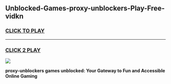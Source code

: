 
## Unblocked-Games-proxy-unblockers-Play-Free-vidkn
<h3>
<a href="https://premium76.site?title=proxy-unblockers&ref=18A1">CLICK TO PLAY</a></h3>
<hr>

<h3>
<a href="https://premium76.site?title=proxy-unblockers&ref=18A1">CLICK 2 PLAY</a>
  
</h3>

<a href="https://premium76.site?title=proxy-unblockers&ref=18A1"><img src="https://clearcache.store/games.png"></a>


**proxy-unblockers games unblocked: Your Gateway to Fun and Accessible Online Gaming**
